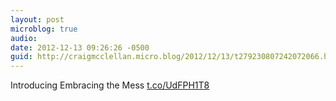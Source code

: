 ```yaml
---
layout: post
microblog: true
audio: 
date: 2012-12-13 09:26:26 -0500
guid: http://craigmcclellan.micro.blog/2012/12/13/t279230807242072066.html
---
```

Introducing Embracing the Mess [t.co/UdFPH1T8](http://t.co/UdFPH1T8)
